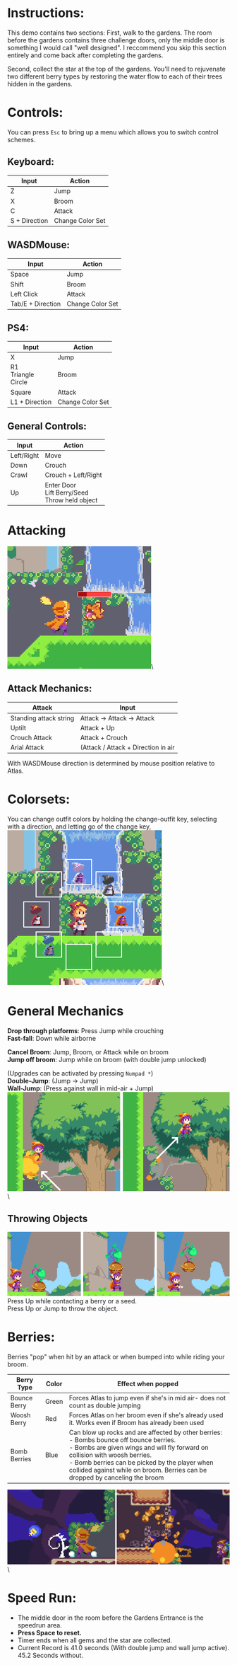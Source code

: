 # Instructions:

This demo contains two sections:
First, walk to the gardens. The room before the gardens contains three challenge doors, only the middle door is something I would call "well designed". I reccommend you skip this section entirely and come back after completing the gardens.

Second, collect the star at the top of the gardens. You'll need to rejuvenate two different berry types by restoring the water flow to each of their trees hidden in the gardens.

# Controls:

You can press `Esc` to bring up a menu which allows you to switch control schemes.

## Keyboard:
| Input | Action |
| ----- | ----- |
| Z | Jump |
| X | Broom |
| C | Attack |
| S + Direction | Change Color Set |

## WASDMouse:

| Input | Action |
| ----- | ----- |
| Space | Jump |
| Shift | Broom |
| Left Click | Attack |
| Tab/E + Direction | Change Color Set |

## PS4:

| Input | Action |
| ----- | ----- |
| X | Jump |
| R1 <br/> Triangle <br/> Circle | Broom |
| Square | Attack |
| L1 + Direction | Change Color Set |

## General Controls:

| Input | Action |
| ----- | ----- |
| Left/Right | Move |
| Down | Crouch |
| Crawl | Crouch + Left/Right|
| Up | Enter Door <br/> Lift Berry/Seed <br/> Throw held object |

# Attacking

![Screenshot](images/attack.png)\

## Attack Mechanics:
| Attack | Input|
| --- | --- |
| Standing attack string | Attack -> Attack -> Attack |
| Uptilt | Attack + Up |
| Crouch Attack | Attack + Crouch |
| Arial Attack | (Attack / Attack + Direction in air |



With WASDMouse direction is determined by mouse position relative to Atlas.

# Colorsets:

You can change outfit colors by holding the change-outfit key, selecting with a direction, and letting go of the change key,<br/>
![Screenshot](images/outfits.png)\

# General Mechanics

**Drop through platforms**: Press Jump while crouching\
**Fast-fall**: Down while airborne

**Cancel Broom**: Jump, Broom, or Attack while on broom\
**Jump off broom**: Jump while on broom (with double jump unlocked)

(Upgrades can be activated by pressing `Numpad *`)\
**Double-Jump**: (Jump -> Jump)\
**Wall-Jump**: (Press against wall in mid-air + Jump)
![Screenshot](images/walljump.png)\

## Throwing Objects
![Screenshot](images/throwExample.png)\
Press Up while contacting a berry or a seed.\
Press Up or Jump to throw the object.

# Berries:
Berries "pop" when hit by an attack or when bumped into while riding your broom.

| Berry Type | Color | Effect when popped |
| --- | --- | --- |
| Bounce Berry | Green | Forces Atlas to jump even if she's in mid air- does not count as double jumping |
| Woosh Berry | Red | Forces Atlas on her broom even if she's already used it. Works even if Broom has already been used |
| Bomb Berries | Blue | Can blow up rocks and are affected by other berries:<br />- Bombs bounce off bounce berries.<br />- Bombs are given wings and will fly forward on collision with woosh berries.<br />- Bomb berries can be picked by the player when collided against while on broom. Berries can be dropped by canceling the broom |\

![Screenshot](images/bombberry.png)\
  
# Speed Run:
- The middle door in the room before the Gardens Entrance is the speedrun area.
- **Press Space to reset.**
- Timer ends when all gems and the star are collected.
- Current Record is 41.0 seconds (With double jump and wall jump active). 45.2 Seconds without.
